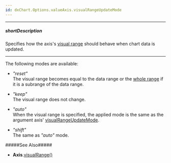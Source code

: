 ```yaml
---
id: dxChart.Options.valueAxis.visualRangeUpdateMode
---
```

---
##### shortDescription
Specifies how the axis's [visual range](/api-reference/10%20UI%20Components/dxChart/1%20Configuration/valueAxis/visualRange '/Documentation/ApiReference/UI_Components/dxChart/Configuration/valueAxis/visualRange/') should behave when chart data is updated.

---
The following modes are available:

- *"reset"*     
The visual range becomes equal to the data range or the [whole range](/api-reference/10%20UI%20Components/dxChart/1%20Configuration/valueAxis/wholeRange '/Documentation/ApiReference/UI_Components/dxChart/Configuration/valueAxis/wholeRange/') if it is a subrange of the data range.

- *"keep"*      
The visual range does not change.

- *"auto"*      
When the visual range is specified, the applied mode is the same as the argument axis' [visualRangeUpdateMode](/api-reference/10%20UI%20Components/dxChart/1%20Configuration/argumentAxis/visualRangeUpdateMode.md '/Documentation/ApiReference/UI_Components/dxChart/Configuration/argumentAxis/#visualRangeUpdateMode').

- *"shift"*     
The same as *"auto"* mode.

#####See Also#####
- **Axis**.[visualRange()](/api-reference/10%20UI%20Components/dxChart/7%20Chart%20Elements/Axis/3%20Methods/visualRange().md '/Documentation/ApiReference/UI_Components/dxChart/Chart_Elements/Axis/Methods/#visualRange')
